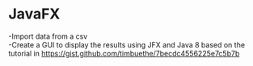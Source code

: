 JavaFX
======
-Import data from a csv 
<br>
-Create a GUI to display the results using JFX and Java 8 based on the tutorial in https://gist.github.com/timbuethe/7becdc4556225e7c5b7b
<br>
